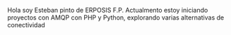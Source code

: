 Hola soy Esteban pinto de ERPOSIS F.P.
Actualmento estoy iniciando proyectos con AMQP con PHP y Python, explorando varias alternativas de conectividad

<!---
erposis/erposis is a ✨ special ✨ repository because its `README.md` (this file) appears on your GitHub profile.
You can click the Preview link to take a look at your changes.
--->
